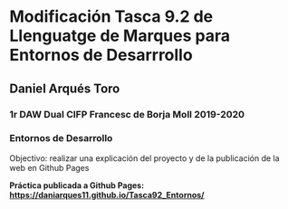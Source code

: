 # Modificación Tasca 9.2 de Llenguatge de Marques para Entornos de Desarrrollo
## Daniel Arqués Toro
### 1r DAW Dual CIFP Francesc de Borja Moll 2019-2020 
### Entornos de Desarrollo

Objectivo: realizar una explicación del proyecto y de la publicación de la web en Github Pages

**Práctica publicada a Github Pages: https://daniarques11.github.io/Tasca92_Entornos/**